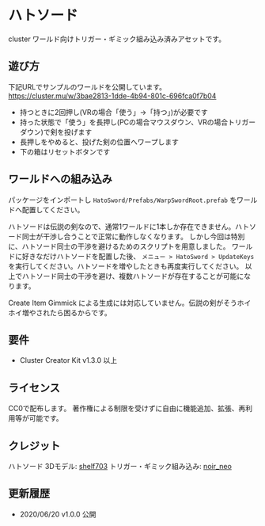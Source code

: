 # ハトソード

cluster ワールド向けトリガー・ギミック組み込み済みアセットです。

## 遊び方

下記URLでサンプルのワールドを公開しています。
https://cluster.mu/w/3bae2813-1dde-4b94-801c-696fca0f7b04

- 持つときに2回押し(VRの場合「使う」→「持つ」)が必要です
- 持った状態で「使う」を長押し(PCの場合マウスダウン、VRの場合トリガーダウン)で剣を投げます
- 長押しをやめると、投げた剣の位置へワープします
- 下の箱はリセットボタンです

## ワールドへの組み込み

パッケージをインポートし `HatoSword/Prefabs/WarpSwordRoot.prefab` をワールドへ配置してください。

ハトソードは伝説の剣なので、通常1ワールドに1本しか存在できません。ハトソード同士が干渉し合うことで正常に動作しなくなります。
しかし今回は特別に、ハトソード同士の干渉を避けるためのスクリプトを用意しました。
ワールドに好きなだけハトソードを配置した後、 `メニュー > HatoSword > UpdateKeys` を実行してください。ハトソードを増やしたときも再度実行してください。
以上でハトソード同士の干渉を避け、複数ハトソードが存在することが可能になります。

Create Item Gimmick による生成には対応していません。伝説の剣がそうホイホイ増やされたら困るからです。

## 要件

- Cluster Creator Kit v1.3.0 以上

## ライセンス

CC0で配布します。
著作権による制限を受けずに自由に機能追加、拡張、再利用等が可能です。

## クレジット

ハトソード 3Dモデル: [shelf703](https://twitter.com/shelf703)
トリガー・ギミック組み込み: [noir_neo](https://twitter.com/noir_neo)

## 更新履歴

- 2020/06/20 v1.0.0 公開